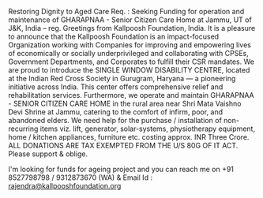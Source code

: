 Restoring Dignity to Aged Care
Req. : Seeking Funding for operation and maintenance of GHARAPNAA - Senior Citizen Care Home at Jammu, UT of J&K, India – reg.
Greetings from Kallpoosh Foundation, India.
It is a pleasure to announce that the Kallpoosh Foundation is an impact-focused Organization working with Companies for improving and empowering lives of economically or socially underprivileged and collaborating with CPSEs, Government Departments, and Corporates to fulfill their CSR mandates.
We are proud to introduce the SINGLE WINDOW DISABILITY CENTRE, located at the Indian Red Cross Society in Gurugram, Haryana — a pioneering initiative across India. This center offers comprehensive relief and rehabilitation services. 
Furthermore, we operate and maintain GHARAPNAA - SENIOR CITIZEN CARE HOME in the rural area near Shri Mata Vaishno Devi Shrine at Jammu, catering to the comfort of infirm, poor, and abandoned elders. We need help for the purchase / installation of non-recurring items viz. lift, generator, solar-systems, physiotherapy equipment, home / kitchen appliances, furniture etc. costing approx. INR Three Crore. ALL DONATIONS ARE TAX EXEMPTED FROM THE U/S 80G OF IT ACT. Please support & oblige.

I'm looking for funds for ageing project and you can reach me on +91 8527798798 / 9312873670 (WA) & Email Id : rajendra@kallpooshfoundation.org




